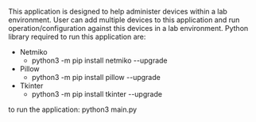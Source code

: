 This application is designed to help administer devices within a lab environment.  User can add multiple devices to this application and run operation/configuration against this devices in a lab environment.
Python library required to run this application are:
- Netmiko
  + python3 -m pip install netmiko --upgrade
- Pillow
  + python3 -m pip install pillow --upgrade
- Tkinter
  + python3 -m pip install tkinter --upgrade

to run the application: python3 main.py
